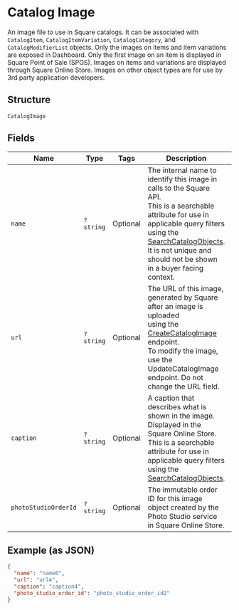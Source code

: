 
# Catalog Image

An image file to use in Square catalogs. It can be associated with
`CatalogItem`, `CatalogItemVariation`, `CatalogCategory`, and `CatalogModifierList` objects.
Only the images on items and item variations are exposed in Dashboard.
Only the first image on an item is displayed in Square Point of Sale (SPOS).
Images on items and variations are displayed through Square Online Store.
Images on other object types are for use by 3rd party application developers.

## Structure

`CatalogImage`

## Fields

| Name | Type | Tags | Description | Getter | Setter |
|  --- | --- | --- | --- | --- | --- |
| `name` | `?string` | Optional | The internal name to identify this image in calls to the Square API.<br>This is a searchable attribute for use in applicable query filters<br>using the [SearchCatalogObjects](../../doc/apis/catalog.md#search-catalog-objects).<br>It is not unique and should not be shown in a buyer facing context. | getName(): ?string | setName(?string name): void |
| `url` | `?string` | Optional | The URL of this image, generated by Square after an image is uploaded<br>using the [CreateCatalogImage](../../doc/apis/catalog.md#create-catalog-image) endpoint.<br>To modify the image, use the UpdateCatalogImage endpoint. Do not change the URL field. | getUrl(): ?string | setUrl(?string url): void |
| `caption` | `?string` | Optional | A caption that describes what is shown in the image. Displayed in the<br>Square Online Store. This is a searchable attribute for use in applicable query filters<br>using the [SearchCatalogObjects](../../doc/apis/catalog.md#search-catalog-objects). | getCaption(): ?string | setCaption(?string caption): void |
| `photoStudioOrderId` | `?string` | Optional | The immutable order ID for this image object created by the Photo Studio service in Square Online Store. | getPhotoStudioOrderId(): ?string | setPhotoStudioOrderId(?string photoStudioOrderId): void |

## Example (as JSON)

```json
{
  "name": "name0",
  "url": "url4",
  "caption": "caption4",
  "photo_studio_order_id": "photo_studio_order_id2"
}
```

